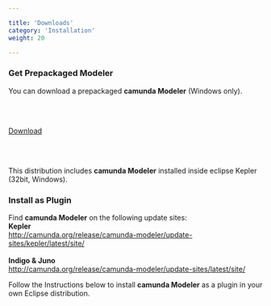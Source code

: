 ```yaml
---

title: 'Downloads'
category: 'Installation'
weight: 20

---
```


<section class="row">
  <div class="col-sm-5">
    <div class="panel panel-default">
      <div class="panel-heading">
        <h3 class="panel-title">Get Prepackaged Modeler</h3>
      </div>
      <div class="panel-body">
        <p>
          You can download a prepackaged <strong>camunda Modeler</strong> (Windows only).
        </p><br /><br />
        <p>
          <a class="btn btn-primary btn-lg" href="http://camunda.org/release/camunda-modeler/kepler/camunda-modeler-kepler-latest.zip">
            <i class="glyphicon glyphicon-download-alt glyphicon-white"></i> Download
          </a>
        </p><br /><br />
        <p>
          This distribution includes <strong>camunda Modeler</strong> installed inside eclipse Kepler (32bit, Windows).
        </p>
      </div>
    </div>
  </div>
  <div class="col-sm-5">
    <div class="panel panel-default">
      <div class="panel-heading">
        <h3 class="panel-title">Install as Plugin</h3>
      </div>
      <div class="panel-body">
        <p>
          Find <strong>camunda Modeler</strong> on the following update sites: 
          <br /><strong>Kepler</strong><br />
          <a href="http://camunda.org/release/camunda-modeler/update-sites/kepler/latest/site/">
            http://camunda.org/release/camunda-modeler/update-sites/kepler/latest/site/
          </a>
          <br /><br /><strong>Indigo & Juno</strong><br />
          <a href="http://camunda.org/release/camunda-modeler/update-sites/latest/site/">
            http://camunda.org/release/camunda-modeler/update-sites/latest/site/
          </a>
        </p>
        <p>
          Follow the Instructions below to install <strong>camunda Modeler</strong> as a plugin in your own Eclipse distribution.
        </p>        
      </div>
    </div>
  </div>
</section>